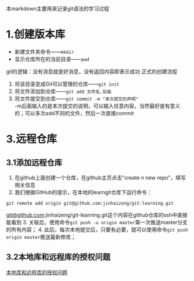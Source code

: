 本markdown主要用来记录git语法的学习过程
# 1.创建版本库
* 新建文件夹命令——`mkdir`
* 显示仓库所在的当前目录——`pwd`

git的逻辑：没有消息就是好消息，没有返回内容即表示成功
正式的创建流程
1. 将该目录变成Git可以管理的仓库——`git init`
2. 将文件添加到仓库——`git add 文件名.后缀`
3. 将文件提交到仓库——`git commit -m "本次提交的声明"`   
-m后面输入的是本次提交的说明，可以输入任意内容，当然最好是有意义的；可以多次add不同的文件，然后一次直接commit

# 3.远程仓库
## 3.1添加远程仓库
1. 在github上面创建一个仓库，在github主页点击"create n new repo"，填写相关信息
2. 我们根据GitHub的提示，在本地的learngit仓库下运行命令：
```
git remote add origin git@github.com:jinhaizeng/git-learning.git
```
git@github.com:jinhaizeng/git-learning.git这个内容在github仓库的ssh中直接能看到
3. 关联后，使用命令`git push -u origin master`第一次推送master分支的所有内容；
4. 此后，每次本地提交后，只要有必要，就可以使用命令`git push origin master`推送最新修改；
## 3.2本地库和远程库的授权问题
[本地库和远程库的授权问题](https://blog.csdn.net/jingtingfengguo/article/details/51892864)